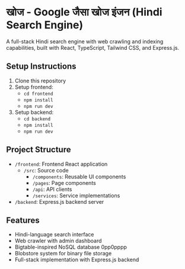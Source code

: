 # खोज - Google जैसा खोज इंजन (Hindi Search Engine)

A full-stack Hindi search engine with web crawling and indexing capabilities, built with React, TypeScript, Tailwind CSS, and Express.js.

## Setup Instructions

1. Clone this repository
2. Setup frontend:
   - `cd frontend`
   - `npm install`
   - `npm run dev`
3. Setup backend:
   - `cd backend`
   - `npm install`
   - `npm run dev`

## Project Structure

- `/frontend`: Frontend React application
  - `/src`: Source code
    - `/components`: Reusable UI components
    - `/pages`: Page components
    - `/api`: API clients
    - `/services`: Service implementations
- `/backend`: Express.js backend server
  
## Features

- Hindi-language search interface
- Web crawler with admin dashboard
- Bigtable-inspired NoSQL database 0pp0pppp
- Blobstore system for binary file storage
- Full-stack implementation with Express.js backend
